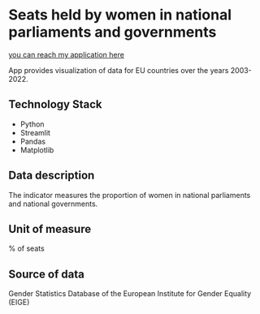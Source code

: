 # Seats held by women in national parliaments and governments

[you can reach my application here](https://basiakasia-women-eu-app-development-ba9n3l.streamlit.app/)

App provides visualization of data for EU countries over the years 2003-2022.

## Technology Stack
- Python
- Streamlit
- Pandas
- Matplotlib

## Data description
The indicator measures the proportion of women in national parliaments and national governments.

## Unit of measure
% of seats

## Source of data
Gender Statistics Database of the European Institute for Gender Equality (EIGE)
